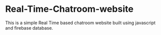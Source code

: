 # Real-Time-Chatroom-website
This is a simple Real Time based chatroom website built using javascript and firebase database.
